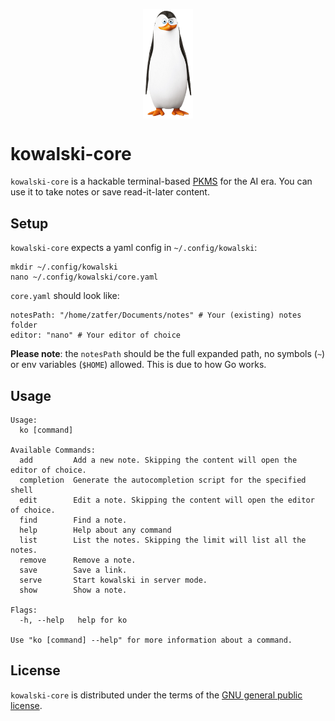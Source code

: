 <p align="center">
  <img src="assets/kowalski.png" width="80" align="center"/>
</p>

# kowalski-core

`kowalski-core` is a hackable terminal-based [PKMS](https://www.reddit.com/r/PKMS/comments/1ae7spf/what_is_pkm/?tl=it) for the AI era. You can use it to take notes or save read-it-later content.

## Setup

`kowalski-core` expects a yaml config in `~/.config/kowalski`:
```
mkdir ~/.config/kowalski
nano ~/.config/kowalski/core.yaml
```
`core.yaml` should look like:
```
notesPath: "/home/zatfer/Documents/notes" # Your (existing) notes folder
editor: "nano" # Your editor of choice
```
**Please note**: the `notesPath` should be the full expanded path, no symbols (`~`) or env variables (`$HOME`) allowed. This is due to how Go works.

## Usage

```
Usage:
  ko [command]

Available Commands:
  add         Add a new note. Skipping the content will open the editor of choice.
  completion  Generate the autocompletion script for the specified shell
  edit        Edit a note. Skipping the content will open the editor of choice.
  find        Find a note.
  help        Help about any command
  list        List the notes. Skipping the limit will list all the notes.
  remove      Remove a note.
  save        Save a link.
  serve       Start kowalski in server mode.
  show        Show a note.

Flags:
  -h, --help   help for ko

Use "ko [command] --help" for more information about a command.
```

## License

`kowalski-core` is distributed under the terms of the [GNU general public license](https://www.gnu.org/licenses/gpl-3.0.html).
